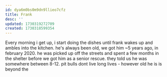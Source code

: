 ```yaml
---
id: dya6m0bs0m9dn9llieo7cfz
title: Frank
desc: ''
updated: 1730319272709
created: 1730318599354
---
```


Every morning i get up, i start doing the dishes until frank wakes up and ambles into the kitchen. he's always been old, we got him ~5 years ago, in february 2020. he was picked up off the streets and spent a few months in the shelter before we got him as a senior rescue. they told us he was somewhere between 8-12. pit bulls dont live long lives - however old he is is beyond the 
